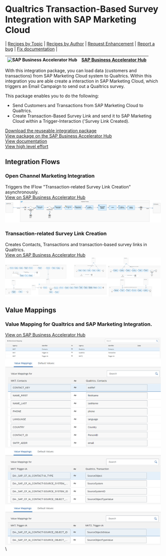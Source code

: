 # Qualtrics Transaction-Based Survey Integration with SAP Marketing Cloud

\| [Recipes by Topic](../../readme.md ) \| [Recipes by Author](../../author.md ) \| [Request Enhancement](https://github.com/SAP-samples/cloud-integration-flow/issues/new?assignees=&labels=Recipe%20Fix,enhancement&template=recipe-request.md&title=Improve%20Qualtrics%20Transaction-Based%20Survey%20Integration%20with%20SAP%20Marketing%20Cloud ) \| [Report a bug](https://github.com/SAP-samples/cloud-integration-flow/issues/new?assignees=&labels=Recipe%20Fix,bug&template=bug_report.md&title=Issue%20with%20Qualtrics%20Transaction-Based%20Survey%20Integration%20with%20SAP%20Marketing%20Cloud ) \| [Fix documentation](https://github.com/SAP-samples/cloud-integration-flow/issues/new?assignees=&labels=Recipe%20Fix,documentation&template=bug_report.md&title=Docu%20fix%20Qualtrics%20Transaction-Based%20Survey%20Integration%20with%20SAP%20Marketing%20Cloud ) \|

![SAP Business Accelerator Hub](https://github.com/SAPAPIBusinessHub.png?size=50 ) | [SAP Business Accelerator Hub](https://api.sap.com/allcommunity) |
----|----|

With this integration package, you can load data (customers and transactions) from SAP Marketing Cloud system to  Qualtrics. Within this integration you are able create a interaction in SAP Marketing Cloud, which triggers an Email Campaign to send out a Qualtrics survey.

This package enables you to do the following:

* Send Customers and Transactions from SAP Marketing Cloud to Qualtrics.
* Create Transaction-Based Survey Link and send it to SAP Marketing Cloud within a Trigger-Interaction ('Survey Link Created).

[Download the reuseable integration package](QualtricsTransaction-BasedSurveyIntegrationwithSAPMarketingCloud.zip)\
[View package on the SAP Business Accelerator Hub](https://api.sap.com/package/QualtricsextendedIntegrationwithSAPMarketingCloud/overview)\
[View documentation](Marketing_Qualtrics_API%20%Business%20%Hub%20%Doku.pdf)\
[View high level effort](effort.md)


## Integration Flows

### Open Channel Marketing Integration
Triggers the IFlow "Transaction-related Survey Link Creation" asynchronously.\
[View on SAP Business Accelerator Hub](https://api.sap.com/integrationflow/Open_Channel_Marketing_Integration)
![Open Channel Marketing Integration](open-channel-marketing-integration.png)

### Transaction-related Survey Link Creation
Creates Contacts, Transactions and transaction-based survey links in Qualtrics.\
[View on SAP Business Accelerator Hub](https://api.sap.com/integrationflow/Personal_Survey_Link_Creation)
![Transaction-related Survey Link Creation](transaction-related-survey-link-creation.png)

## Value Mappings
### Value Mapping for Qualtrics and SAP Marketing Integration.
[View on SAP Business Accelerator Hub](https://api.sap.com/valuemapping/Value_Mapping_MKT_Qualtrics)
![input-image](Value_Mapping_for_Qualtrics_and_SAP_Marketing_Integration_Contacts.png)\
![input-image](Value_Mapping_for_Qualtrics_and_SAP_Marketing_Integration_Contacts1.png)\
![input-image](Value_Mapping_for_Qualtrics_and_SAP_Marketing_IntegrationMKT.png)\
![input-image](Value_Mapping_for_Qualtrics_and_SAP_Marketing_Integration_MKT1.png)\

